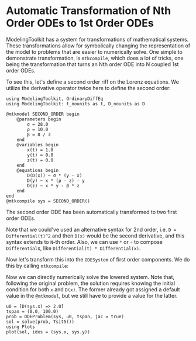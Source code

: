 # Automatic Transformation of Nth Order ODEs to 1st Order ODEs

ModelingToolkit has a system for transformations of mathematical
systems. These transformations allow for symbolically changing
the representation of the model to problems that are easier to
numerically solve. One simple to demonstrate transformation, is
`mtkcompile`, which does a lot of tricks, one being the
transformation that turns an Nth order ODE into N
coupled 1st order ODEs.

To see this, let's define a second order riff on the Lorenz equations.
We utilize the derivative operator twice here to define the second order:

```@example orderlowering
using ModelingToolkit, OrdinaryDiffEq
using ModelingToolkit: t_nounits as t, D_nounits as D

@mtkmodel SECOND_ORDER begin
    @parameters begin
        σ = 28.0
        ρ = 10.0
        β = 8 / 3
    end
    @variables begin
        x(t) = 1.0
        y(t) = 0.0
        z(t) = 0.0
    end
    @equations begin
        D(D(x)) ~ σ * (y - x)
        D(y) ~ x * (ρ - z) - y
        D(z) ~ x * y - β * z
    end
end
@mtkcompile sys = SECOND_ORDER()
```

The second order ODE has been automatically transformed to two first order ODEs.

Note that we could've used an alternative syntax for 2nd order, i.e.
`D = Differential(t)^2` and then `D(x)` would be the second derivative,
and this syntax extends to `N`-th order. Also, we can use `*` or `∘` to compose
`Differential`s, like `Differential(t) * Differential(x)`.

Now let's transform this into the `ODESystem` of first order components.
We do this by calling `mtkcompile`:

Now we can directly numerically solve the lowered system. Note that,
following the original problem, the solution requires knowing the
initial condition for both `x` and `D(x)`.
The former already got assigned a default value in the `@mtkmodel`,
but we still have to provide a value for the latter.

```@example orderlowering
u0 = [D(sys.x) => 2.0]
tspan = (0.0, 100.0)
prob = ODEProblem(sys, u0, tspan, jac = true)
sol = solve(prob, Tsit5())
using Plots
plot(sol, idxs = (sys.x, sys.y))
```
